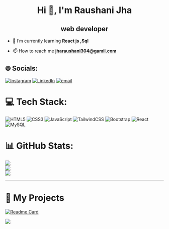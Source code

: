 <h1 align="center">Hi 👋, I'm Raushani Jha</h1>
<h2 align="center">web developer</h2>

- 🌱 I’m currently learning **React js ,Sql**

- 📫 How to reach me **jharaushani304@gamil.com**
## 🌐 Socials:
[![Instagram](https://img.shields.io/badge/Instagram-%23E4405F.svg?logo=Instagram&logoColor=white)](https://instagram.com/raushani_jha0) [![LinkedIn](https://img.shields.io/badge/LinkedIn-%230077B5.svg?logo=linkedin&logoColor=white)](https://linkedin.com/in/raushani-jha-025705311) [![email](https://img.shields.io/badge/Email-D14836?logo=gmail&logoColor=white)](mailto:jharaushani304@gmail.com) 

# 💻 Tech Stack:
![HTML5](https://img.shields.io/badge/html5-%23E34F26.svg?style=for-the-badge&logo=html5&logoColor=white) ![CSS3](https://img.shields.io/badge/css3-%231572B6.svg?style=for-the-badge&logo=css3&logoColor=white) ![JavaScript](https://img.shields.io/badge/javascript-%23323330.svg?style=for-the-badge&logo=javascript&logoColor=%23F7DF1E) 
 ![TailwindCSS](https://img.shields.io/badge/tailwindcss-%2338B2AC.svg?style=for-the-badge&logo=tailwindcss&logoColor=white) 
![Bootstrap](https://img.shields.io/badge/bootstrap-%238511FA.svg?style=for-the-badge&logo=bootstrap&logoColor=white)  ![React](https://img.shields.io/badge/react-%2320232a.svg?style=for-the-badge&logo=react&logoColor=%2361DAFB) 
![MySQL](https://img.shields.io/badge/mysql-4479A1.svg?style=for-the-badge&logo=mysql&logoColor=white)
# 📊 GitHub Stats:
![](https://github-readme-stats.vercel.app/api?username=raushni1122&theme=dark&hide_border=false&include_all_commits=false&count_private=false)<br/>
![](https://nirzak-streak-stats.vercel.app/?user=raushni1122&theme=dark&hide_border=false)<br/>
![](https://github-readme-stats.vercel.app/api/top-langs/?username=raushni1122&repo=collage-web&theme=dark&hide_border=false&layout=compact)


---
# 🚀 My Projects

[![Readme Card](https://github-readme-stats.vercel.app/api/pin/?username=raushni1122&repo=collage-web&theme=dark)](https://github.com/raushni1122/collage-web)



[![](https://visitcount.itsvg.in/api?id=raushni1122&icon=0&color=0)](https://visitcount.itsvg.in)

<!-- Proudly created with GPRM ( https://gprm.itsvg.in ) -->
